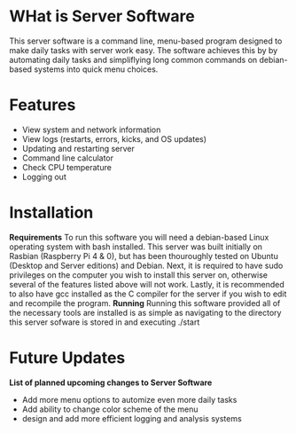 # WHat is Server Software
This server software is a command line, menu-based program designed to make daily tasks with server work easy. The software achieves 
this by by automating daily tasks and simpliflying long common commands on debian-based systems into quick menu choices.

# Features
- View system and network information
- View logs (restarts, errors, kicks, and OS updates)
- Updating and restarting server
- Command line calculator
- Check CPU temperature
- Logging out

# Installation 
**Requirements**
To run this software you will need a debian-based Linux operating system with bash installed. This server was built initially
on Rasbian (Raspberry Pi 4 & 0), but has been thouroughly tested on Ubuntu (Desktop and Server editions) and Debian. Next, it 
is required to have sudo privileges on the computer you wish to install this server on, otherwise several of the features listed
above will not work. Lastly, it is recommended to also have gcc installed as the C compiler for the server if you wish to edit 
and recompile the program. 
**Running**
Running this software provided all of the necessary tools are installed is as simple as navigating to the directory this server
sofware is stored in and executing ./start

# Future Updates
**List of planned upcoming changes to Server Software**
- Add more menu options to automize even more daily tasks
- Add ability to change color scheme of the menu
- design and add more efficient logging and analysis systems
